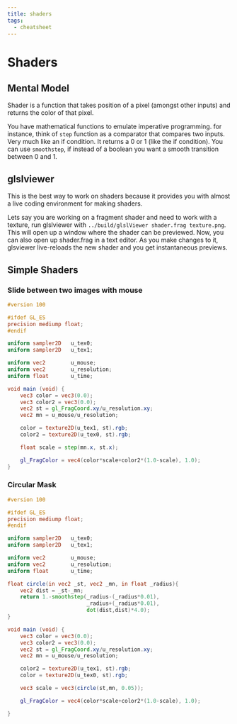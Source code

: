 ```yaml
---
title: shaders
tags:
  - cheatsheet
---
```


# Shaders

## Mental Model

Shader is a function that takes position of a pixel (amongst other inputs) and returns the color of that pixel.

You have mathematical functions to emulate imperative programming. for instance, think of `step` function as a comparator that compares two inputs. Very much like an if condition. It returns a 0 or 1 (like the if condition). You can use `smoothstep`, if instead of a boolean you want a smooth transition between 0 and 1.

## glslviewer

This is the best way to work on shaders because it provides you with almost a live coding environment for making shaders.

Lets say you are working on a fragment shader and need to work with a texture, run glslviewer with `../build/glslViewer shader.frag texture.png`. This will open up a window where the shader can be previewed. Now, you can also open up shader.frag in a text editor. As you make changes to it, glsviewer live-reloads the new shader and you get instantaneous previews.

## Simple Shaders

### Slide between two images with mouse

```glsl
#version 100

#ifdef GL_ES
precision mediump float;
#endif

uniform sampler2D   u_tex0;
uniform sampler2D   u_tex1;

uniform vec2        u_mouse;
uniform vec2        u_resolution;
uniform float       u_time;

void main (void) {
    vec3 color = vec3(0.0);
    vec3 color2 = vec3(0.0);
    vec2 st = gl_FragCoord.xy/u_resolution.xy;
    vec2 mn = u_mouse/u_resolution;

    color = texture2D(u_tex1, st).rgb;
    color2 = texture2D(u_tex0, st).rgb;

    float scale = step(mn.x, st.x);

    gl_FragColor = vec4(color*scale+color2*(1.0-scale), 1.0);
}
```

### Circular Mask

```glsl
#version 100

#ifdef GL_ES
precision mediump float;
#endif

uniform sampler2D   u_tex0;
uniform sampler2D   u_tex1;

uniform vec2        u_mouse;
uniform vec2        u_resolution;
uniform float       u_time;

float circle(in vec2 _st, vec2 _mn, in float _radius){
    vec2 dist = _st-_mn;
	return 1.-smoothstep(_radius-(_radius*0.01),
                         _radius+(_radius*0.01),
                         dot(dist,dist)*4.0);
}

void main (void) {
    vec3 color = vec3(0.0);
    vec3 color2 = vec3(0.0);
    vec2 st = gl_FragCoord.xy/u_resolution.xy;
    vec2 mn = u_mouse/u_resolution;

    color2 = texture2D(u_tex1, st).rgb;
    color = texture2D(u_tex0, st).rgb;

    vec3 scale = vec3(circle(st,mn, 0.05));

    gl_FragColor = vec4(color*scale+color2*(1.0-scale), 1.0);

}
```
